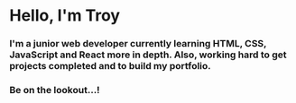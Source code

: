 <h1>Hello, I'm Troy</h1>

<h3>I'm a junior web developer currently learning HTML, CSS, JavaScript and React more in depth.
Also, working hard to get projects completed and to build my portfolio.</h3><h3>Be on the lookout...!</h3>
<!--
**Yortman/Yortman** is a ✨ _special_ ✨ repository because its `README.md` (this file) appears on your GitHub profile.

Here are some ideas to get you started:

- 🔭 I’m currently working on ...
- 🌱 I’m currently learning ...
- 👯 I’m looking to collaborate on ...
- 🤔 I’m looking for help with ...
- 💬 Ask me about ...
- 📫 How to reach me: ...
- 😄 Pronouns: ...
- ⚡ Fun fact: ...
-->

